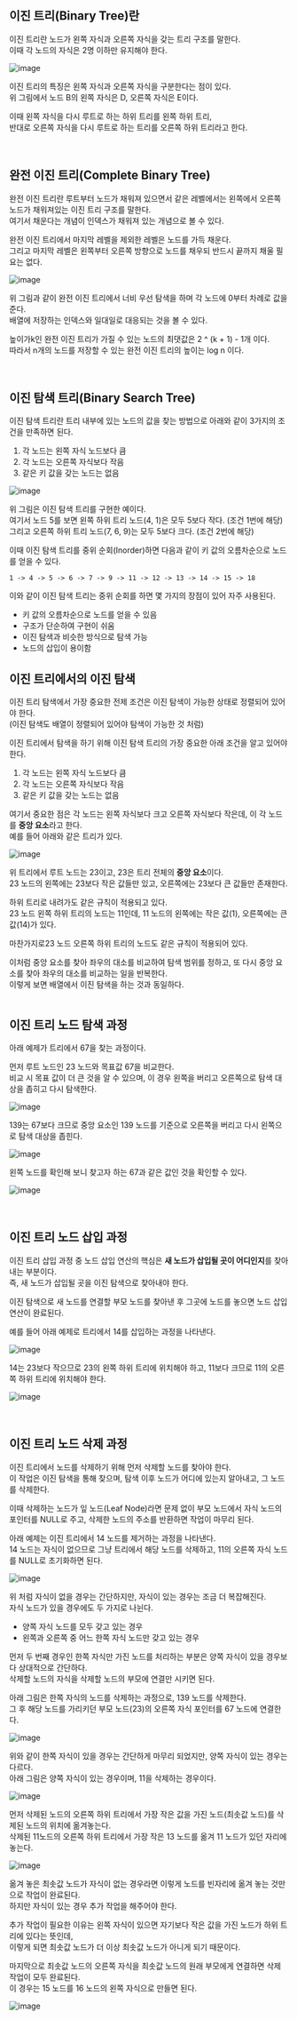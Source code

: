 ## 이진 트리(Binary Tree)란
이진 트리란 노드가 왼쪽 자식과 오른쪽 자식을 갖는 트리 구조를 말한다.  
이때 각 노드의 자식은 2명 이하만 유지해야 한다.  
  
![image](https://user-images.githubusercontent.com/87363461/205423076-d7c1c1c9-efc5-4593-b274-fdf9181d9d27.png)  

이진 트리의 특징은 왼쪽 자식과 오른쪽 자식을 구분한다는 점이 있다.  
위 그림에서 노드 B의 왼쪽 자식은 D, 오른쪽 자식은 E이다.  
  
이때 왼쪽 자식을 다시 루트로 하는 하위 트리를 왼쪽 하위 트리,    
반대로 오른쪽 자식을 다시 루트로 하는 트리를 오른쪽 하위 트리라고 한다.  
  
  <br>
    
## 완전 이진 트리(Complete Binary Tree)
완전 이진 트리란 루트부터 노드가 채워져 있으면서 같은 레벨에서는 왼쪽에서 오른쪽 노드가 채워져있는 이진 트리 구조를 말한다.  
여기서 채운다는 개념이 인덱스가 채워져 있는 개념으로 볼 수 있다.  

완전 이진 트리에서 마지막 레벨을 제외한 레벨은 노드를 가득 채운다.  
그리고 마지막 레벨은 왼쪽부터 오른쪽 방향으로 노드를 채우되 반드시 끝까지 채울 필요는 없다.  
  
![image](https://user-images.githubusercontent.com/87363461/205423667-a0ee5e00-aa91-4848-8c6e-56e387bb009f.png)  
  
위 그림과 같이 완전 이진 트리에서 너비 우선 탐색을 하며 각 노드에 0부터 차례로 값을 준다.  
배열에 저장하는 인덱스와 일대일로 대응되는 것을 볼 수 있다.  
  
높이가k인 완전 이진 트리가 가질 수 있는 노드의 최댓값은 2 ^ (k + 1) - 1개 이다.  
따라서 n개의 노드를 저장할 수 있는 완전 이진 트리의 높이는 log n 이다.

<br>
  
## 이진 탐색 트리(Binary Search Tree)
이진 탐색 트리란 트리 내부에 있는 노드의 값을 찾는 방법으로 아래와 같이 3가지의 조건을 만족하면 된다.
<ol>
  <li>각 노드는 왼쪽 자식 노드보다 큼</li>
  <li>각 노드는 오른쪽 자식보다 작음</li>
  <li>같은 키 값을 갖는 노드는 없음</li>
</ol>

![image](https://user-images.githubusercontent.com/87363461/205424063-119ee3cd-fb12-41f4-84ed-ac17664d0b85.png)  


위 그림은 이진 탐색 트리를 구현한 예이다.  
여기서 노드 5를 보면 왼쪽 하위 트리 노드(4, 1)은 모두 5보다 작다. (조건 1번에 해당)  
그리고 오른쪽 하위 트리 노드(7, 6, 9)는 모두 5보다 크다. (조건 2번에 해당)
  
이때 이진 탐색 트리를 중위 순회(Inorder)하면 다음과 같이 키 값의 오름차순으로 노드를 얻을 수 있다.  
```
1 -> 4 -> 5 -> 6 -> 7 -> 9 -> 11 -> 12 -> 13 -> 14 -> 15 -> 18
```

이와 같이 이진 탐색 트리는 중위 순회를 하면 몇 가지의 장점이 있어 자주 사용된다.
<ul>
  <li>키 값의 오름차순으로 노드를 얻을 수 있음</li>
  <li>구조가 단순하여 구현이 쉬움</li>
  <li>이진 탐색과 비슷한 방식으로 탐색 가능</li>
  <li>노드의 삽입이 용이함</li>
</ul>

## 이진 트리에서의 이진 탐색
이진 트리 탐색에서 가장 중요한 전제 조건은 이진 탐색이 가능한 상태로 정렬되어 있어야 한다.  
(이진 탐색도 배열이 정렬되어 있어야 탐색이 가능한 것 처럼)  
  
이진 트리에서 탐색을 하기 위해 이진 탐색 트리의 가장 중요한 아래 조건을 알고 있어야 한다.  

<ol>
  <li>각 노드는 왼쪽 자식 노드보다 큼</li>
  <li>각 노드는 오른쪽 자식보다 작음</li>
  <li>같은 키 값을 갖는 노드는 없음</li>
</ol>

여기서 중요한 점은 각 노드는 왼쪽 자식보다 크고 오른쪽 자식보다 작은데, 이 각 노드를 <b>중앙 요소</b>라고 한다.  
예를 들어 아래와 같은 트리가 있다.  

![image](https://user-images.githubusercontent.com/87363461/205424833-756ae022-abcd-427a-9bc5-f66f66688713.png)
  
위 트리에서 루트 노드는 23이고, 23은 트리 전체의 <b>중앙 요소</b>이다.  
23 노드의 왼쪽에는 23보다 작은 값들만 있고, 오른쪽에는 23보다 큰 값들만 존재한다.
  
    
하위 트리로 내려가도 같은 규칙이 적용되고 있다.  
23 노드 왼쪽 하위 트리의 노드는 11인데, 11 노드의 왼쪽에는 작은 값(1), 오른쪽에는 큰 값(14)가 있다.  
  
마찬가지로23 노드 오른쪽 하위 트리의 노드도 같은 규칙이 적용되어 있다.
  
  
이처럼 중앙 요소를 찾아 좌우의 대소를 비교하여 탐색 범위를 정하고, 또 다시 중앙 요소를 찾아 좌우의 대소를 비교하는 일을 반복한다.  
이렇게 보면 배열에서 이진 탐색을 하는 것과 동일하다.  
  <br>
  
## 이진 트리 노드 탐색 과정

아래 예제가 트리에서 67을 찾는 과정이다.  

먼저 루트 노드인 23 노드와 목표값 67을 비교한다.  
비교 시 목표 값이 더 큰 것을 알 수 있으며, 이 경우 왼쪽을 버리고 오른쪽으로 탐색 대상을 좁히고 다시 탐색한다.  

![image](https://user-images.githubusercontent.com/87363461/205424941-fe6e1886-c2fd-4a09-82af-a340fa4abceb.png)  


139는 67보다 크므로 중앙 요소인 139 노드를 기준으로 오른쪽을 버리고 다시 왼쪽으로 탐색 대상을 좁힌다.  

![image](https://user-images.githubusercontent.com/87363461/205425027-80cd8917-a266-4c26-b245-3dbdd0979dfe.png)  

왼쪽 노드를 확인해 보니 찾고자 하는 67과 같은 값인 것을 확인할 수 있다.  

![image](https://user-images.githubusercontent.com/87363461/205425053-93ec72a5-d927-47de-b0e7-df4e7010f7d9.png)  

<br>

## 이진 트리 노드 삽입 과정
이진 트리 삽입 과정 중 노드 삽입 연산의 핵심은 <b>새 노드가 삽입될 곳이 어디인지</b>를 찾아내는 부분이다.  
즉, 새 노드가 삽입될 곳을 이진 탐색으로 찾아내야 한다.  
  
이진 탐색으로 새 노드를 연결할 부모 노드를 찾아낸 후 그곳에 노드를 놓으면 노드 삽입 연산이 완료된다.  

예를 들어 아래 예제로 트리에서 14를 삽입하는 과정을 나타낸다.  

![image](https://user-images.githubusercontent.com/87363461/205425193-da7ae1ad-04aa-47e1-b4fc-edc5bc0a6541.png)  

14는 23보다 작으므로 23의 왼쪽 하위 트리에 위치해야 하고, 11보다 크므로 11의 오른쪽 하위 트리에 위치해야 한다.  

![image](https://user-images.githubusercontent.com/87363461/205425212-ba1fc2fa-4b04-4452-b009-cfed27643e36.png)

<br>

## 이진 트리 노드 삭제 과정
이진 트리에서 노드를 삭제하기 위해 먼저 삭제할 노드를 찾아야 한다.  
이 작업은 이진 탐색을 통해 찾으며, 탐색 이후 노드가 어디에 있는지 알아내고, 그 노드를 삭제한다.  
  
이때 삭제하는 노드가 잎 노드(Leaf Node)라면 문제 없이 부모 노드에서 자식 노드의 포인터를 NULL로 주고, 삭제한 노드의 주소를 반환하면 작업이 마무리 된다.  
  
아래 예제는 이진 트리에서 14 노드를 제거하는 과정을 나타낸다.  
14 노드는 자식이 없으므로 그냥 트리에서 해당 노드를 삭제하고, 11의 오른쪽 자식 노드를 NULL로 초기화하면 된다.  

![image](https://user-images.githubusercontent.com/87363461/205425654-91226ddd-ee35-432d-a927-09ca822f05fd.png)  

위 처럼 자식이 없을 경우는 간단하지만, 자식이 있는 경우는 조금 더 복잡해진다.  
자식 노드가 있을 경우에도 두 가지로 나뉜다.

<ul>
  <li>양쪽 자식 노드를 모두 갖고 있는 경우</li>
  <li>왼쪽과 오른쪽 중 어느 한쪽 자식 노드만 갖고 있는 경우</li>
</ul>

먼저 두 번째 경우인 한쪽 자식만 가진 노드를 처리하는 부분은 양쪽 자식이 있을 경우보다 상대적으로 간단하다.  
삭제할 노드의 자식을 삭제할 노드의 부모에 연결만 시키면 된다.  
  
    
아래 그림은 한쪽 자식의 노드를 삭제하는 과정으로, 139 노드를 삭제한다.  
그 후 해당 노드를 가리키던 부모 노드(23)의 오른쪽 자식 포인터를 67 노드에 연결한다.  

![image](https://user-images.githubusercontent.com/87363461/205425763-72fec60b-14e0-493b-befe-8679c1fdf6aa.png)  

위와 같이 한쪽 자식이 있을 경우는 간단하게 마무리 되었지만, 양쪽 자식이 있는 경우는 다르다.  
아래 그림은 양쪽 자식이 있는 경우이며, 11을 삭제하는 경우이다.  

![image](https://user-images.githubusercontent.com/87363461/205425903-bb605d22-cb10-454e-a113-a32ca0bbb7a1.png)  

먼저 삭제된 노드의 오른쪽 하위 트리에서 가장 작은 값을 가진 노드(최솟값 노드)를 삭제된 노드의 위치에 옮겨놓는다.  
삭제된 11노드의 오른쪽 하위 트리에서 가장 작은 13 노드를 옮겨 11 노드가 있던 자리에 놓는다.  

![image](https://user-images.githubusercontent.com/87363461/205425928-6fd30855-8385-4658-8292-eccce7e6d3ed.png)  

옮겨 놓은 최솟값 노드가 자식이 없는 경우라면 이렇게 노드를 빈자리에 옮겨 놓는 것만으로 작업이 완료된다.  
하지만 자식이 있는 경우 추가 작업을 해주어야 한다.  
  
추가 작업이 필요한 이유는 왼쪽 자식이 있으면 자기보다 작은 값을 가진 노드가 하위 트리에 있다는 뜻인데,  
이렇게 되면 최솟값 노드가 더 이상 최솟값 노드가 아니게 되기 때문이다.  
  
마지막으로 최솟값 노드의 오른쪽 자식을 최솟값 노드의 원래 부모에게 연결하면 삭제 작업이 모두 완료된다.  
이 경우는 15 노드를 16 노드의 왼쪽 자식으로 만들면 된다.  

![image](https://user-images.githubusercontent.com/87363461/205426023-f011e289-71ca-4680-bcde-3b48883da328.png)  


